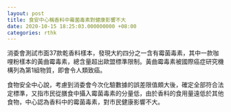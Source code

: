 ```yaml
---
layout: post
title: 食安中心稱香料中霉菌毒素對健康影響不大
date: 2020-10-15 18:25:03.000000000 +08:00
categories: rthk
---
```


消委會測試巿面37款乾香料樣本，發現大約四分之一含有霉菌毒素，其中一款咖哩粉樣本的黃曲霉毒素，總含量超出歐盟標準限制。黃曲霉毒素被國際癌症研究機構列為第1組物質，即會令人類致癌。

食物安全中心說，考慮到消委會今次化驗數據的誤差限值頗大後，確定全部符合法定標準，又指市民從膳食中攝入霉菌毒素的分量低，由於香料的食用量遠低於其他食物，中心認為香料中的霉菌毒素，對市民健康影響不大。
